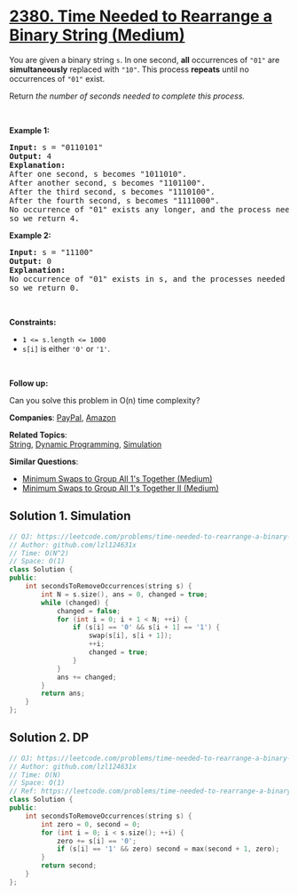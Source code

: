 # [2380. Time Needed to Rearrange a Binary String (Medium)](https://leetcode.com/problems/time-needed-to-rearrange-a-binary-string)

<p>You are given a binary string <code>s</code>. In one second, <strong>all</strong> occurrences of <code>"01"</code> are <strong>simultaneously</strong> replaced with <code>"10"</code>. This process <strong>repeats</strong> until no occurrences of <code>"01"</code> exist.</p>
<p>Return<em> the number of seconds needed to complete this process.</em></p>
<p>&nbsp;</p>
<p><strong class="example">Example 1:</strong></p>
<pre><strong>Input:</strong> s = "0110101"
<strong>Output:</strong> 4
<strong>Explanation:</strong> 
After one second, s becomes "1011010".
After another second, s becomes "1101100".
After the third second, s becomes "1110100".
After the fourth second, s becomes "1111000".
No occurrence of "01" exists any longer, and the process needed 4 seconds to complete,
so we return 4.
</pre>
<p><strong class="example">Example 2:</strong></p>
<pre><strong>Input:</strong> s = "11100"
<strong>Output:</strong> 0
<strong>Explanation:</strong>
No occurrence of "01" exists in s, and the processes needed 0 seconds to complete,
so we return 0.
</pre>
<p>&nbsp;</p>
<p><strong>Constraints:</strong></p>
<ul>
	<li><code>1 &lt;= s.length &lt;= 1000</code></li>
	<li><code>s[i]</code> is either <code>'0'</code> or <code>'1'</code>.</li>
</ul>
<p>&nbsp;</p>
<p><strong>Follow up:</strong></p>
<p>Can you solve this problem in O(n) time complexity?</p>

**Companies**:
[PayPal](https://leetcode.com/company/paypal), [Amazon](https://leetcode.com/company/amazon)

**Related Topics**:  
[String](https://leetcode.com/tag/string/), [Dynamic Programming](https://leetcode.com/tag/dynamic-programming/), [Simulation](https://leetcode.com/tag/simulation/)

**Similar Questions**:
* [Minimum Swaps to Group All 1's Together (Medium)](https://leetcode.com/problems/minimum-swaps-to-group-all-1s-together/)
* [Minimum Swaps to Group All 1's Together II (Medium)](https://leetcode.com/problems/minimum-swaps-to-group-all-1s-together-ii/)

## Solution 1. Simulation

```cpp
// OJ: https://leetcode.com/problems/time-needed-to-rearrange-a-binary-string
// Author: github.com/lzl124631x
// Time: O(N^2)
// Space: O(1)
class Solution {
public:
    int secondsToRemoveOccurrences(string s) {
        int N = s.size(), ans = 0, changed = true;
        while (changed) {
            changed = false;
            for (int i = 0; i + 1 < N; ++i) {
                if (s[i] == '0' && s[i + 1] == '1') {
                    swap(s[i], s[i + 1]);
                    ++i;
                    changed = true;
                } 
            }
            ans += changed;
        }
        return ans;
    }
};
```

## Solution 2. DP

```cpp
// OJ: https://leetcode.com/problems/time-needed-to-rearrange-a-binary-string
// Author: github.com/lzl124631x
// Time: O(N)
// Space: O(1)
// Ref: https://leetcode.com/problems/time-needed-to-rearrange-a-binary-string/solutions/2454262
class Solution {
public:
    int secondsToRemoveOccurrences(string s) {
        int zero = 0, second = 0;
        for (int i = 0; i < s.size(); ++i) {
            zero += s[i] == '0';
            if (s[i] == '1' && zero) second = max(second + 1, zero);
        }
        return second;
    }
};
```